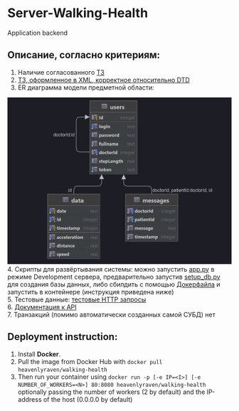 # Server-Walking-Health
Application backend

## Описание, согласно критериям:

1. Наличие согласованного [ТЗ](https://github.com/HeavenlyRaven/Server-Walking-Health/blob/ID_version/REST%20API%20%D0%92%D0%B5%D0%B1%20%D0%BF%D1%80%D0%B8%D0%BB%D0%BE%D0%B6%D0%B5%D0%BD%D0%B8%D1%8F.docx)
2. [ТЗ, оформленное в XML, корректное относительно DTD](https://github.com/HeavenlyRaven/Server-Walking-Health/blob/ID_version/Spec.xml)
3. ER диаграмма модели предметной области:

![Diagram](https://github.com/HeavenlyRaven/Server-Walking-Health/blob/ID_version/Diagram.png)
4. Скрипты для развёртывания системы: можно запустить [app.py](https://github.com/HeavenlyRaven/Server-Walking-Health/blob/ID_version/src/app.py) в режиме Development сервера, предварительно запустив [setup_db.py](https://github.com/HeavenlyRaven/Server-Walking-Health/blob/ID_version/setup_db.py) для создания базы данных, либо сбилдить с помощью [Докерфайла](https://github.com/HeavenlyRaven/Server-Walking-Health/blob/ID_version/Dockerfile) и запустить в контейнере (инструкция приведена ниже)\
5. Тестовые данные: [тестовые HTTP запросы](https://github.com/HeavenlyRaven/Server-Walking-Health/blob/ID_version/test.http)\
6. [Документация к API](https://github.com/HeavenlyRaven/Server-Walking-Health/blob/ID_version/API_documentation.md)\
7. Транзакций (помимо автоматически созданных самой СУБД) нет

## Deployment instruction:

1. Install **Docker**.
2. Pull the image from Docker Hub with `docker pull heavenlyraven/walking-health`
3. Then run your container using `docker run -p [-e IP=<I>] [-e NUMBER_OF_WORKERS=<N>] 80:8080 heavenlyraven/walking-health` optionally passing the number of workers <N> (2 by default)
and the IP-address of the host (0.0.0.0 by default)
